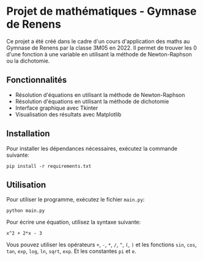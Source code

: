 # Projet de mathématiques - Gymnase de Renens

Ce projet a été créé dans le cadre d'un cours d'application des maths au Gymnase de Renens par la classe 3M05 en 2022. Il permet de trouver les 0 d'une fonction à une variable en utilisant la méthode de Newton-Raphson ou la dichotomie.

## Fonctionnalités

- Résolution d'équations en utilisant la méthode de Newton-Raphson
- Résolution d'équations en utilisant la méthode de dichotomie
- Interface graphique avec Tkinter
- Visualisation des résultats avec Matplotlib

## Installation

Pour installer les dépendances nécessaires, exécutez la commande suivante:
````
pip install -r requirements.txt
````

## Utilisation

Pour utiliser le programme, exécutez le fichier `main.py`:

````
python main.py
````

Pour écrire une équation, utilisez la syntaxe suivante:

````
x^2 + 2*x - 3
````
Vous pouvez utiliser les opérateurs `+`, `-`, `*`, `/`, `^`, `(`, `)` et les fonctions `sin`, `cos`, `tan`, `exp`, `log`, `ln`, `sqrt`, `exp`.
Et les constantes `pi` et `e`.
